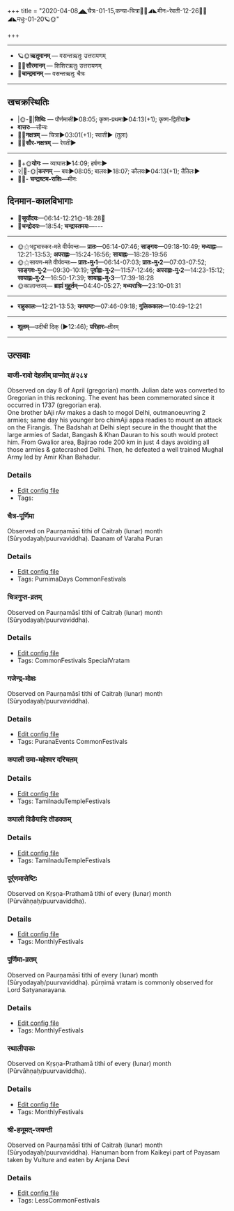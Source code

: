 +++
title = "2020-04-08◢◣चैत्रः-01-15,कन्या-चित्रा🌛🌌◢◣मीनः-रेवती-12-26🌌🌞◢◣मधुः-01-20🪐🌞"

+++
___________________
- 🪐🌞**ऋतुमानम्** — वसन्तऋतुः उत्तरायणम्
- 🌌🌞**सौरमानम्** — शिशिरऋतुः उत्तरायणम्
- 🌛**चान्द्रमानम्** — वसन्तऋतुः चैत्रः
___________________


## खचक्रस्थितिः
- |🌞-🌛|**तिथिः** — पौर्णमासी►08:05; कृष्ण-प्रथमा►04:13(+1); कृष्ण-द्वितीया►  
- **वासरः**—सौम्यः  
- 🌌🌛**नक्षत्रम्** — चित्रा►03:01(+1); स्वाती► (तुला)  
- 🌌🌞**सौर-नक्षत्रम्** — रेवती►  
___________________
- 🌛+🌞**योगः** — व्याघातः►14:09; हर्षणः►  
- २|🌛-🌞|**करणम्** — बवः►08:05; बालवः►18:07; कौलवः►04:13(+1); तैतिलः►  
- 🌌🌛- **चन्द्राष्टम-राशिः**—मीनः  


## दिनमान-कालविभागाः
- 🌅**सूर्योदयः**—06:14-12:21🌞️-18:28🌇  
- 🌛**चन्द्रोदयः**—18:54; **चन्द्रास्तमयः**—---  
___________________
- 🌞⚝भट्टभास्कर-मते वीर्यवन्तः— **प्रातः**—06:14-07:46; **साङ्गवः**—09:18-10:49; **मध्याह्नः**—12:21-13:53; **अपराह्णः**—15:24-16:56; **सायाह्नः**—18:28-19:56  
- 🌞⚝सायण-मते वीर्यवन्तः— **प्रातः-मु॰1**—06:14-07:03; **प्रातः-मु॰2**—07:03-07:52; **साङ्गवः-मु॰2**—09:30-10:19; **पूर्वाह्णः-मु॰2**—11:57-12:46; **अपराह्णः-मु॰2**—14:23-15:12; **सायाह्णः-मु॰2**—16:50-17:39; **सायाह्णः-मु॰3**—17:39-18:28  
- 🌞कालान्तरम्— **ब्राह्मं मुहूर्तम्**—04:40-05:27; **मध्यरात्रिः**—23:10-01:31  
___________________
- **राहुकालः**—12:21-13:53; **यमघण्टः**—07:46-09:18; **गुलिककालः**—10:49-12:21  
___________________
- **शूलम्**—उदीची दिक् (►12:46); **परिहारः**–क्षीरम्  
___________________

## उत्सवाः
### बाजी-रावो देहलीम् प्राप्नोत् #२८४

Observed on day 8 of April (gregorian) month. Julian date was converted to Gregorian in this reckoning. The event has been commemorated since it occurred in 1737 (gregorian era).  
One brother bAji rAv makes a dash to mogol Delhi, outmanoeuvring 2 armies; same day his younger bro chimAji appa readies to mount an attack on the Firangis.
The Badshah at Delhi slept secure in the thought that the large armies of Sadat, Bangash & Khan Dauran to his south would protect him. From Gwalior area, Bajirao rode 200 km in just 4 days avoiding all those armies & gatecrashed Delhi. Then, he defeated a well trained Mughal Army led by Amir Khan Bahadur.

### Details
- [Edit config file](https://github.com/sanskrit-coders/adyatithi/tree/master/mahApuruSha/xatra-later/gregorian/day/04/08/bAjI-rAvo_dehalIm_prApnot.toml)
- Tags: 


### चैत्र-पूर्णिमा

Observed on Paurṇamāsī tithi of Caitraḥ (lunar) month (Sūryodayaḥ/puurvaviddha). Daanam of Varaha Puran

### Details
- [Edit config file](https://github.com/sanskrit-coders/adyatithi/tree/master/general/lunar_month/tithi/01/15/caitra-pUrNimA.toml)
- Tags: PurnimaDays CommonFestivals


### चित्रगुप्त-व्रतम्

Observed on Paurṇamāsī tithi of Caitraḥ (lunar) month (Sūryodayaḥ/puurvaviddha). 

### Details
- [Edit config file](https://github.com/sanskrit-coders/adyatithi/tree/master/general/lunar_month/tithi/01/15/citragupta-vratam.toml)
- Tags: CommonFestivals SpecialVratam


### गजेन्द्र-मोक्षः

Observed on Paurṇamāsī tithi of Caitraḥ (lunar) month (Sūryodayaḥ/puurvaviddha). 

### Details
- [Edit config file](https://github.com/sanskrit-coders/adyatithi/tree/master/devatA/vaiShNava/lunar_month/tithi/01/15/gajEndra-mOkSaH~1.toml)
- Tags: PuranaEvents CommonFestivals


### कपाली उमा-महेश्वर दरिचऩम्



### Details
- [Edit config file](https://github.com/sanskrit-coders/adyatithi/tree/master/temples/Tamil/relative_event/kar2pagAmbAL%E2%80%93kapAlIzvarar%20tirukkalyANam/offset__01/kapAlI%20umA-mahEzvara%20darican2am.toml)
- Tags: TamilnaduTempleFestivals


### कपाली विडैयाऱ्ऱि तॊडक्कम्



### Details
- [Edit config file](https://github.com/sanskrit-coders/adyatithi/tree/master/temples/Tamil/relative_event/kar2pagAmbAL%E2%80%93kapAlIzvarar%20tirukkalyANam/offset__01/kapAlI%20viDaiyAr2r2i%20toDakkam.toml)
- Tags: TamilnaduTempleFestivals


### पूर्र्णमासेष्टिः

Observed on Kṛṣṇa-Prathamā tithi of every (lunar) month (Pūrvāhṇaḥ/puurvaviddha). 

### Details
- [Edit config file](https://github.com/sanskrit-coders/adyatithi/tree/master/gRhya/general/lunar_month/tithi/00/16/pUrNamAseShTiH.toml)
- Tags: MonthlyFestivals


### पूर्णिमा-व्रतम्

Observed on Paurṇamāsī tithi of every (lunar) month (Sūryodayaḥ/puurvaviddha). pūrṇimā vratam is commonly observed for Lord Satyanarayana.

### Details
- [Edit config file](https://github.com/sanskrit-coders/adyatithi/tree/master/devatA/vaiShNava/lunar_month/tithi/00/15/pUrNimA~vratam.toml)
- Tags: MonthlyFestivals


### स्थालीपाकः

Observed on Kṛṣṇa-Prathamā tithi of every (lunar) month (Pūrvāhṇaḥ/puurvaviddha). 

### Details
- [Edit config file](https://github.com/sanskrit-coders/adyatithi/tree/master/gRhya/general/lunar_month/tithi/00/16/sthAlIpAkaH_16.toml)
- Tags: MonthlyFestivals


### श्री-हनूमत्-जयन्ती

Observed on Paurṇamāsī tithi of Caitraḥ (lunar) month (Sūryodayaḥ/puurvaviddha). Hanuman born from Kaikeyi part of Payasam taken by Vulture and eaten by Anjana Devi

### Details
- [Edit config file](https://github.com/sanskrit-coders/adyatithi/tree/master/devatA/vaiShNava/lunar_month/tithi/01/15/zrI~hanUmat~jayantI~2.toml)
- Tags: LessCommonFestivals


